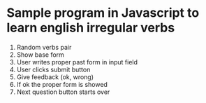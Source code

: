 # Sample program in Javascript to learn english irregular verbs

1) Random verbs pair
2) Show base form
3) User writes proper past form in input field
4) User clicks submit button
5) Give feedback (ok, wrong)
6) If ok the proper form is showed
7) Next question button starts over
